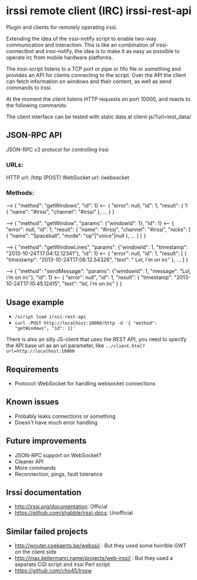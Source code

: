 irssi remote client (IRC)
irssi-rest-api
==============

Plugin and clients for remotely operating irssi.

Extending the idea of the irssi-notify script to enable two-way communication and interaction. This is like an combination of irssi-connectbot and irssi-notify, the idea is to make it as easy as possible to operate irc from mobile hardware platforms.

The irssi-script listens to a TCP port or pipe or fifo file or something and provides an API for clients connecting to the script. Over the API the client can fetch information on windows and their content, as well as send commands to irssi.

At the moment the client listens HTTP requests on port 10000, and reacts to the following commands:

The client interface can be tested with static data at client-js/?url=test_data/



JSON-RPC API
------------

JSON-RPC v2 protocol for controlling irssi


### URLs:
HTTP url: /http (POST)
WebSocket url: /websocket


### Methods:

--> { "method": "getWindows", "id": 1}
<-- { "error": null, "id": 1, "result": 
		{
			1: {
				"name": "#irssi",
				"channel": "#irssi"
			},
			...
		}
	}


--> { "method": "getWindow", "params": {"windowId": 1}, "id": 1}
<-- { "error": null, "id": 1, "result": 
		{
			"name": "#irssi",
			"channel": "#irssi",
			"nicks": [
				{
					"name": "Spaceball",
					"mode": "op"|"voice"|null
				},
				...
			]
		}
	}


--> { "method": "getWindowLines", "params": {"windowId": 1, "timestamp": "2013-10-24T17:04:12.12341"}, "id": 1}
<-- { "error": null, "id": 1, "result": 
		[
			{
				"timestamp": "2013-10-24T17:06:12.54326",
				"text": "<Spaceball> Lol, i'm on irc"
			},
			...
		]
	}


--> { "method": "sendMessage": "params": {"windowId": 1, "message": "Lol, i'm on irc"}, "id": 1}
<-- { "error": null", "id": 1, "result": 
		{
			"timestamp": "2013-10-24T17:10:45.12415",
			"text": "lol, i'm on irc"
		}
	}


Usage example
-------------
* `/script load irssi-rest-api`
* `curl -POST http://localhost:10000/http -d '{ "method": "getWindows", "id": 1}'`

There is also an silly JS-client that uses the REST API, you need to specify the API base url as an url parameter, like `../client.html?url=http://localhost:10000`

Requirements
------------
* Protocol::WebSocket for handling websocket connections

Known issues
------------
* Probably leaks connections or something
* Doesn't have much error handling

Future improvements
-------------------
* JSON-RPC support on WebSocket?
* Cleaner API
* More commands
* Reconnection, pings, fault tolerance

Irssi documentation
-------------------
* http://irssi.org/documentation: Official
* https://github.com/shabble/irssi-docs: Unofficial

Similar failed projects
-----------------------
* http://wouter.coekaerts.be/webssi/ : But they used some horrible GWT on the client side
* http://max.kellermann.name/projects/web-irssi/ : But they used a separate CGI script and irssi Perl script
* https://github.com/cho45/Irssw
